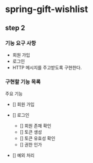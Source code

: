 # spring-gift-wishlist
## step 2
### 기능 요구 사항
- 회원 가입
- 로그인
- HTTP 메시지를 주고받도록 구현한다.

### 구현할 기능 목록
주요 기능
- [] 회원 가입
- [] 로그인
  - [] 회원 존재 확인
  - [] 토큰 생성
  - [] 토큰 유효성 확인
  - [] 권한 인가

- [] 예외 처리
